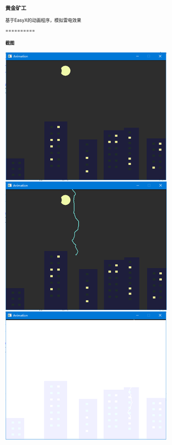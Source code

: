 ### 黄金矿工
基于EasyX的动画程序，模拟雷电效果

==========
#### 截图

![pic_1](./动画截图/捕获.PNG)
![pic_2](./动画截图/捕获1.PNG)
![pic_3](./动画截图/捕获2.PNG)